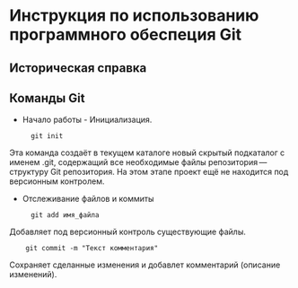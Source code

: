 # Инструкция по использованию программного обеспеция Git

## Историческая справка

## Команды Git

* Начало работы - Инициализация.

        git init

Эта команда создаёт в текущем каталоге новый скрытый подкаталог с именем .git, содержащий все необходимые файлы репозитория — структуру Git репозитория. На этом этапе проект ещё не находится под версионным контролем.

* Отслеживание файлов и коммиты

        git add имя_файла

Добавляет под версионный контроль существующие файлы. 

        git commit -m "Текст комментария"

Сохраняет сделанные изменения и добавлет комментарий (описание изменений).


